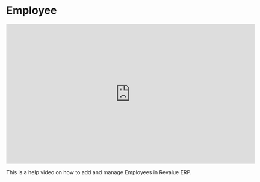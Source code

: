 # Employee

<iframe width="660" height="371" src="https://www.youtube.com/embed/lPBQ0lov1SQ" frameborder="0" allowfullscreen></iframe>



This is a help video on how to add and manage Employees in Revalue ERP.
